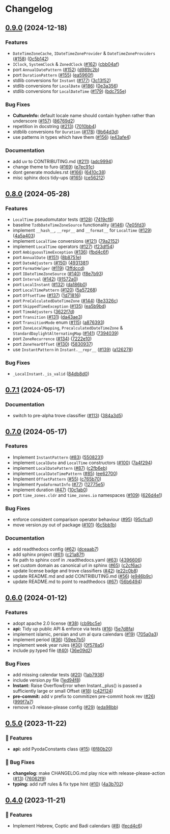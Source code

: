 # Changelog

## [0.9.0](https://github.com/chrisimcevoy/pyoda-time/compare/v0.8.0...v0.9.0) (2024-12-18)


### Features

* `DateTimeZoneCache`, `IDateTimeZoneProvider` & `DateTimeZoneProviders` ([#158](https://github.com/chrisimcevoy/pyoda-time/issues/158)) ([0c5b142](https://github.com/chrisimcevoy/pyoda-time/commit/0c5b142c4f5a76627d5ef3233eff11dad39cc020))
* `IClock`, `SystemClock` & `ZonedClock` ([#162](https://github.com/chrisimcevoy/pyoda-time/issues/162)) ([cbb04af](https://github.com/chrisimcevoy/pyoda-time/commit/cbb04af116ef2cb4baf49294af1c24837707a071))
* port `AnnualDatePattern` ([#152](https://github.com/chrisimcevoy/pyoda-time/issues/152)) ([d989c2b](https://github.com/chrisimcevoy/pyoda-time/commit/d989c2bde44d6e4a34a5687af6c792af91ed2e56))
* port `DurationPattern` ([#155](https://github.com/chrisimcevoy/pyoda-time/issues/155)) ([ea5960f](https://github.com/chrisimcevoy/pyoda-time/commit/ea5960f0832a01f8c1aa51d1c24eccbb77bdc897))
* stdlib conversions for `Instant` ([#177](https://github.com/chrisimcevoy/pyoda-time/issues/177)) ([3c13f52](https://github.com/chrisimcevoy/pyoda-time/commit/3c13f520410caf4effa9622c3c4d7a361607da22))
* stdlib conversions for `LocalDate` ([#186](https://github.com/chrisimcevoy/pyoda-time/issues/186)) ([0e3a356](https://github.com/chrisimcevoy/pyoda-time/commit/0e3a356a2e068d70eb0a4e30d14fd50bbe667368))
* stdlib conversions for `LocalDateTime` ([#179](https://github.com/chrisimcevoy/pyoda-time/issues/179)) ([bdc755e](https://github.com/chrisimcevoy/pyoda-time/commit/bdc755e0219cd5b50b4fa6635f45d189887ce19a))


### Bug Fixes

* **CultureInfo:** default locale name should contain hyphen rather than underscore ([#157](https://github.com/chrisimcevoy/pyoda-time/issues/157)) ([86769d2](https://github.com/chrisimcevoy/pyoda-time/commit/86769d2468f98edbc4cb488ba98ab1999bfb6ecc))
* repetition in docstring ([#213](https://github.com/chrisimcevoy/pyoda-time/issues/213)) ([7010bb4](https://github.com/chrisimcevoy/pyoda-time/commit/7010bb41c3d614349e2f4c071e56e190597f901d))
* stdblib conversions for `Duration` ([#178](https://github.com/chrisimcevoy/pyoda-time/issues/178)) ([9b64d3d](https://github.com/chrisimcevoy/pyoda-time/commit/9b64d3d43087ce563db77fbe24446ca16e757fc3))
* use patterns in types which have them ([#156](https://github.com/chrisimcevoy/pyoda-time/issues/156)) ([e43afe4](https://github.com/chrisimcevoy/pyoda-time/commit/e43afe45d36b37916830d5dd43185d53f918ae9f))


### Documentation

* add uv to CONTRIBUTING.md ([#211](https://github.com/chrisimcevoy/pyoda-time/issues/211)) ([adc9994](https://github.com/chrisimcevoy/pyoda-time/commit/adc99948e69b4106045e56f78b8e80dfd10421fb))
* change theme to furo ([#169](https://github.com/chrisimcevoy/pyoda-time/issues/169)) ([e7ec91c](https://github.com/chrisimcevoy/pyoda-time/commit/e7ec91cf8a7c362b7e8adb30c2c25384f55c207f))
* dont generate modules.rst ([#166](https://github.com/chrisimcevoy/pyoda-time/issues/166)) ([6410c38](https://github.com/chrisimcevoy/pyoda-time/commit/6410c381e0407391655e7e7f28cebc45c5ecda02))
* misc sphinx docs tidy-ups ([#165](https://github.com/chrisimcevoy/pyoda-time/issues/165)) ([ce56212](https://github.com/chrisimcevoy/pyoda-time/commit/ce56212d479cc6916acf57f79b3a7c6ba75c5144))

## [0.8.0](https://github.com/chrisimcevoy/pyoda-time/compare/v0.7.1...v0.8.0) (2024-05-28)


### Features

* `LocalTime` pseudomutator tests ([#128](https://github.com/chrisimcevoy/pyoda-time/issues/128)) ([7419cf8](https://github.com/chrisimcevoy/pyoda-time/commit/7419cf8a49daae7484cd7c0d043577595acc14bf))
* baseline `TzdbDateTimeZoneSource` functionality ([#146](https://github.com/chrisimcevoy/pyoda-time/issues/146)) ([7e05fd3](https://github.com/chrisimcevoy/pyoda-time/commit/7e05fd3e2db29c1471ebff198760d78c6cb3e3f6))
* implement `__hash__`, `__repr__` and `__format__` for `LocalTime` ([#129](https://github.com/chrisimcevoy/pyoda-time/issues/129)) ([4a5a403](https://github.com/chrisimcevoy/pyoda-time/commit/4a5a403ddc0fad26beed8701b286e657604fdd40))
* implement `LocalTime` conversions ([#121](https://github.com/chrisimcevoy/pyoda-time/issues/121)) ([79a2152](https://github.com/chrisimcevoy/pyoda-time/commit/79a2152cd4d135a95df857301c95ad7e4e1c55f7))
* implement `LocalTime` operators ([#127](https://github.com/chrisimcevoy/pyoda-time/issues/127)) ([f23df54](https://github.com/chrisimcevoy/pyoda-time/commit/f23df54dc9da8e88940e63c20924e94eb4fc7f79))
* port `AmbiguousTimeException` ([#136](https://github.com/chrisimcevoy/pyoda-time/issues/136)) ([fbd4c6f](https://github.com/chrisimcevoy/pyoda-time/commit/fbd4c6f260bfb5f97dd9ec6f67269abb788edcc9))
* port `AnnualDate` ([#151](https://github.com/chrisimcevoy/pyoda-time/issues/151)) ([8b8751e](https://github.com/chrisimcevoy/pyoda-time/commit/8b8751eb7783ecf1db09ed02e372c7ba8cc55960))
* port `DateAdjusters` ([#150](https://github.com/chrisimcevoy/pyoda-time/issues/150)) ([4931381](https://github.com/chrisimcevoy/pyoda-time/commit/4931381ed0fd60af3c2741338b13b9cfba842099))
* port `FormatHelper` ([#119](https://github.com/chrisimcevoy/pyoda-time/issues/119)) ([3ffdccd](https://github.com/chrisimcevoy/pyoda-time/commit/3ffdccd7d93e75d899e88fb8ecc0398376688166))
* port `IDateTimeZoneSource` ([#140](https://github.com/chrisimcevoy/pyoda-time/issues/140)) ([f8e7b93](https://github.com/chrisimcevoy/pyoda-time/commit/f8e7b9381aa2a524bed889cfdb8c01798682ae2b))
* port `Interval` ([#142](https://github.com/chrisimcevoy/pyoda-time/issues/142)) ([91572a0](https://github.com/chrisimcevoy/pyoda-time/commit/91572a0ef6a7b35c27f140cdd80f491c14675664))
* port `LocalInstant` ([#132](https://github.com/chrisimcevoy/pyoda-time/issues/132)) ([da186b0](https://github.com/chrisimcevoy/pyoda-time/commit/da186b0d616bcdd3b8b6331048e70eae97c9efcc))
* port `LocalTimePattern` ([#120](https://github.com/chrisimcevoy/pyoda-time/issues/120)) ([5a57268](https://github.com/chrisimcevoy/pyoda-time/commit/5a5726808f2373dc38256deb92e503c9e4f40d35))
* port `OffsetTime` ([#137](https://github.com/chrisimcevoy/pyoda-time/issues/137)) ([1d71816](https://github.com/chrisimcevoy/pyoda-time/commit/1d718166a0ca8b4d666d5b6657cb091d65b84bbd))
* port `PreCalculatedDateTimeZone` ([#144](https://github.com/chrisimcevoy/pyoda-time/issues/144)) ([8e3326c](https://github.com/chrisimcevoy/pyoda-time/commit/8e3326c9805b70fca373a05fc80ca3346847ca2a))
* port `SkippedTimeException` ([#135](https://github.com/chrisimcevoy/pyoda-time/issues/135)) ([ea5b9bd](https://github.com/chrisimcevoy/pyoda-time/commit/ea5b9bdb0770f3c950d0ef0837a07e28bd2619dd))
* port `TimeAdjusters` ([3622f7d](https://github.com/chrisimcevoy/pyoda-time/commit/3622f7d3a16e2749e99f93793697415c59dfd7b6))
* port `Transition` ([#131](https://github.com/chrisimcevoy/pyoda-time/issues/131)) ([da43ae3](https://github.com/chrisimcevoy/pyoda-time/commit/da43ae31c339c055cda5add169409f850dcc34a9))
* port `TransitionMode` enum ([#115](https://github.com/chrisimcevoy/pyoda-time/issues/115)) ([a876393](https://github.com/chrisimcevoy/pyoda-time/commit/a8763933d50beddcb7dadf39f9d8f907de6de01b))
* port `ZoneLocalMapping`, `PrecalculatedDateTimeZone` & `StandardDaylightAlternatingMap` ([#141](https://github.com/chrisimcevoy/pyoda-time/issues/141)) ([7394039](https://github.com/chrisimcevoy/pyoda-time/commit/7394039743b424154dd6cb1cfc8bd77b720cc13c))
* port `ZoneRecurrence` ([#134](https://github.com/chrisimcevoy/pyoda-time/issues/134)) ([7222e10](https://github.com/chrisimcevoy/pyoda-time/commit/7222e106c7e446dbf6ea2a24b1aad58e6b313f05))
* port `ZoneYearOffset` ([#130](https://github.com/chrisimcevoy/pyoda-time/issues/130)) ([5830937](https://github.com/chrisimcevoy/pyoda-time/commit/5830937e3b16dfeb888f831fb39b7c9d72ce1353))
* use `InstantPattern` in `Instant.__repr__` ([#139](https://github.com/chrisimcevoy/pyoda-time/issues/139)) ([a126278](https://github.com/chrisimcevoy/pyoda-time/commit/a1262789c3d2b0f1217123684ceef29455217854))


### Bug Fixes

* `_LocalInstant._is_valid` ([84db8d0](https://github.com/chrisimcevoy/pyoda-time/commit/84db8d07c04fa7178e764ac0f06bce158dde3476))

## [0.7.1](https://github.com/chrisimcevoy/pyoda-time/compare/v0.7.0...v0.7.1) (2024-05-17)


### Documentation

* switch to pre-alpha trove classifier ([#113](https://github.com/chrisimcevoy/pyoda-time/issues/113)) ([384a3d5](https://github.com/chrisimcevoy/pyoda-time/commit/384a3d578838d8182e0f70a35796f06ec6eea819))

## [0.7.0](https://github.com/chrisimcevoy/pyoda-time/compare/v0.6.0...v0.7.0) (2024-05-17)


### Features

* Implement `InstantPattern` ([#83](https://github.com/chrisimcevoy/pyoda-time/issues/83)) ([5508231](https://github.com/chrisimcevoy/pyoda-time/commit/550823120d39434fab6537ab01ca36e047e39d5f))
* implement `LocalDate` and `LocalTime` constructors ([#100](https://github.com/chrisimcevoy/pyoda-time/issues/100)) ([7a4f294](https://github.com/chrisimcevoy/pyoda-time/commit/7a4f294e1a0ac9b0c17d4cccb0d2cd84239f4d90))
* implement `LocalDatePattern` ([#87](https://github.com/chrisimcevoy/pyoda-time/issues/87)) ([c2fb6eb](https://github.com/chrisimcevoy/pyoda-time/commit/c2fb6eb454bfb702238865eae51fe3da55b89daf))
* implement `LocalDateTimePattern` ([#85](https://github.com/chrisimcevoy/pyoda-time/issues/85)) ([ee62700](https://github.com/chrisimcevoy/pyoda-time/commit/ee627009ba51dc7a6484220194fe7bf0578fa685))
* Implement `OffsetPattern` ([#55](https://github.com/chrisimcevoy/pyoda-time/issues/55)) ([c765b70](https://github.com/chrisimcevoy/pyoda-time/commit/c765b70ead76a0620ff80ee7ef0fdab246f81b2d))
* Implement `PyodaFormatInfo` ([#77](https://github.com/chrisimcevoy/pyoda-time/issues/77)) ([12775e5](https://github.com/chrisimcevoy/pyoda-time/commit/12775e55029d2e683d9397605998e0e68bea273f))
* implement duration ([#47](https://github.com/chrisimcevoy/pyoda-time/issues/47)) ([10c1ab0](https://github.com/chrisimcevoy/pyoda-time/commit/10c1ab0c2ee330ccb1f1e2595bbba6f0a99bf757))
* port `time_zones.cldr` and `time_zones.io` namespaces ([#109](https://github.com/chrisimcevoy/pyoda-time/issues/109)) ([626d4e1](https://github.com/chrisimcevoy/pyoda-time/commit/626d4e131195bbb1297c03878ce609d03025ef31))


### Bug Fixes

* enforce consistent comparison operator behaviour ([#95](https://github.com/chrisimcevoy/pyoda-time/issues/95)) ([95cfca1](https://github.com/chrisimcevoy/pyoda-time/commit/95cfca197b7d68a6169b9fdd585fae204501a611))
* move version.py out of package ([#101](https://github.com/chrisimcevoy/pyoda-time/issues/101)) ([6c5bb1b](https://github.com/chrisimcevoy/pyoda-time/commit/6c5bb1be326c85702795949e756587035909ce90))


### Documentation

* add readthedocs config ([#62](https://github.com/chrisimcevoy/pyoda-time/issues/62)) ([dceaab7](https://github.com/chrisimcevoy/pyoda-time/commit/dceaab7a82bf7db6574acfd8ad3e0398423300d3))
* add sphinx project ([#61](https://github.com/chrisimcevoy/pyoda-time/issues/61)) ([c21a87f](https://github.com/chrisimcevoy/pyoda-time/commit/c21a87f695525596a2f90e9c3a985eafbe5579f0))
* fix path to sphinx conf in .readthedocs.yaml ([#63](https://github.com/chrisimcevoy/pyoda-time/issues/63)) ([4396606](https://github.com/chrisimcevoy/pyoda-time/commit/4396606cec2b6fe0d01c1c6ddbfd170d7991bd57))
* set custom domain as canonical url in sphinx ([#65](https://github.com/chrisimcevoy/pyoda-time/issues/65)) ([c2cf6ac](https://github.com/chrisimcevoy/pyoda-time/commit/c2cf6ac3e8f9f04656cafc537dfed03eeb1a6e9f))
* update license badge and trove classifiers ([#42](https://github.com/chrisimcevoy/pyoda-time/issues/42)) ([e22c0b8](https://github.com/chrisimcevoy/pyoda-time/commit/e22c0b846b201ec153f2db653d2d7e0a3fe7c7a9))
* update README.md and add CONTRIBUTING.md ([#56](https://github.com/chrisimcevoy/pyoda-time/issues/56)) ([e946b9c](https://github.com/chrisimcevoy/pyoda-time/commit/e946b9c2964e444fd3c43f35d94f4972f920ea8d))
* update README.md to point to readthedocs ([#67](https://github.com/chrisimcevoy/pyoda-time/issues/67)) ([56b6494](https://github.com/chrisimcevoy/pyoda-time/commit/56b6494444d8e3bb2d81f1e0176008edbfed40fc))

## [0.6.0](https://github.com/chrisimcevoy/pyoda-time/compare/0.5.0...v0.6.0) (2024-01-12)


### Features

* adopt apache 2.0 license ([#38](https://github.com/chrisimcevoy/pyoda-time/issues/38)) ([cb9bc5e](https://github.com/chrisimcevoy/pyoda-time/commit/cb9bc5eec23ebf3a0f91c3ecba5509dc6426e24e))
* **api:** Tidy up public API & enforce via tests ([#16](https://github.com/chrisimcevoy/pyoda-time/issues/16)) ([5e7d8fa](https://github.com/chrisimcevoy/pyoda-time/commit/5e7d8fa8a5578e328e2c10d044cd136c1610a7b6))
* implement islamic, persian and um al qura calendars ([#19](https://github.com/chrisimcevoy/pyoda-time/issues/19)) ([705a0a3](https://github.com/chrisimcevoy/pyoda-time/commit/705a0a39729e413b5e8e1b2b6da899a7eb6aad00))
* implement period ([#36](https://github.com/chrisimcevoy/pyoda-time/issues/36)) ([59ee7b5](https://github.com/chrisimcevoy/pyoda-time/commit/59ee7b5bdff028cdcd33c1e8fcf1ec105c718b59))
* implement week year rules ([#30](https://github.com/chrisimcevoy/pyoda-time/issues/30)) ([0f578a5](https://github.com/chrisimcevoy/pyoda-time/commit/0f578a5c592cfba27893f4d1e9108c9b0dece3dc))
* include py.typed file ([#40](https://github.com/chrisimcevoy/pyoda-time/issues/40)) ([36e09d2](https://github.com/chrisimcevoy/pyoda-time/commit/36e09d21d7a1c82f5516c8345be0a5f0e6696bd0))


### Bug Fixes

* add missing calendar tests ([#20](https://github.com/chrisimcevoy/pyoda-time/issues/20)) ([1ab7938](https://github.com/chrisimcevoy/pyoda-time/commit/1ab7938eaf037947361d0a47a9ab3b29aa7780e0))
* include version.py file ([1ed94f8](https://github.com/chrisimcevoy/pyoda-time/commit/1ed94f80321a87d0e229959ef21711d40d470465))
* **Instant:** Raise OverflowError when Instant._plus() is passed a sufficiently large or small Offset ([#18](https://github.com/chrisimcevoy/pyoda-time/issues/18)) ([c42f124](https://github.com/chrisimcevoy/pyoda-time/commit/c42f1240ee572fc2f7447a16fa5d125968d92c90))
* **pre-commit:** add v prefix to commitizen pre-commit hook rev ([#26](https://github.com/chrisimcevoy/pyoda-time/issues/26)) ([999f7a7](https://github.com/chrisimcevoy/pyoda-time/commit/999f7a78882767cceb06aeeb467d6e2790fbc851))
* remove v3 release-please config ([#29](https://github.com/chrisimcevoy/pyoda-time/issues/29)) ([eda98bb](https://github.com/chrisimcevoy/pyoda-time/commit/eda98bb2e348ea3ae72a3fafd877995259712fe0))

## [0.5.0](https://github.com/chrisimcevoy/pyoda-time/compare/0.4.0...0.5.0) (2023-11-22)


### 🚀 Features

* **api:** add PyodaConstants class ([#15](https://github.com/chrisimcevoy/pyoda-time/issues/15)) ([6f80b20](https://github.com/chrisimcevoy/pyoda-time/commit/6f80b20f848219333c97d6b1e2fc1968e975c94d))


### 🐛 Bug Fixes

* **changelog:** make CHANGELOG.md play nice with release-please-action ([#13](https://github.com/chrisimcevoy/pyoda-time/issues/13)) ([76062f9](https://github.com/chrisimcevoy/pyoda-time/commit/76062f967e4a2a771ae0055ddc72fbaa1664a72e))
* **typing:** add ruff rules & fix type hint ([#10](https://github.com/chrisimcevoy/pyoda-time/issues/10)) ([4a3b702](https://github.com/chrisimcevoy/pyoda-time/commit/4a3b7023cac85a6ff4cd7b9968c658d04119a9ce))

## [0.4.0](https://github.com/chrisimcevoy/pyoda-time/compare/0.3.0...0.4.0) (2023-11-21)

### 🚀 Features

* Implement Hebrew, Coptic and Badi calendars ([#8](https://github.com/chrisimcevoy/pyoda-time/issues/8)) ([fecd4c6](https://github.com/chrisimcevoy/pyoda-time/commit/fecd4c65ecf0cbb7ec1c0bd0cb8909a45c39cbef))
